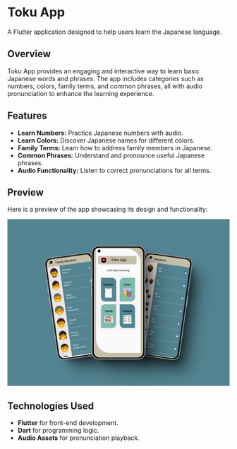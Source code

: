 # Toku App

A Flutter application designed to help users learn the Japanese language.

## Overview

Toku App provides an engaging and interactive way to learn basic Japanese words and phrases. The app includes categories such as numbers, colors, family terms, and common phrases, all with audio pronunciation to enhance the learning experience.

## Features

- **Learn Numbers:** Practice Japanese numbers with audio.
- **Learn Colors:** Discover Japanese names for different colors.
- **Family Terms:** Learn how to address family members in Japanese.
- **Common Phrases:** Understand and pronounce useful Japanese phrases.
- **Audio Functionality:** Listen to correct pronunciations for all terms.

## Preview

Here is a preview of the app showcasing its design and functionality:

  
![App Preview](https://raw.githubusercontent.com/moaz-abdeltawab92/Toku_app/master/559shots_so.png)

## Technologies Used

- **Flutter** for front-end development.
- **Dart** for programming logic.
- **Audio Assets** for pronunciation playback.
